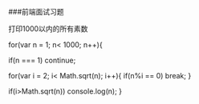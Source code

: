 ###前端面试习题

打印1000以内的所有素数

for(var n = 1; n< 1000; n++){

  if(n === 1) continue;

  for(var i = 2; i< Math.sqrt(n); i++){
    if(n%i == 0) break;
  }

  if(i>Math.sqrt(n)) console.log(n);
}
